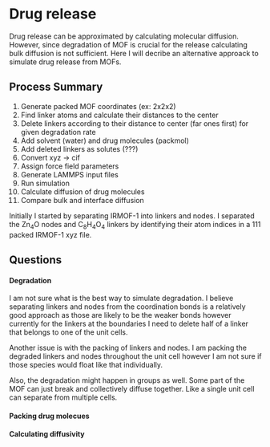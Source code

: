 Drug release
============

Drug release can be approximated by calculating molecular diffusion. However, since degradation of
MOF is crucial for the release calculating bulk diffusion is not sufficient. Here I will decribe an
alternative approack to simulate drug release from MOFs.

Process Summary
---------------
1. Generate packed MOF coordinates (ex: 2x2x2)
2. Find linker atoms and calculate their distances to the center
3. Delete linkers according to their distance to center (far ones first) for given degradation rate
4. Add solvent (water) and drug molecules (packmol)
5. Add deleted linkers as solutes (???)
6. Convert xyz -> cif
7. Assign force field parameters
8. Generate LAMMPS input files
9. Run simulation
10. Calculate diffusion of drug molecules
11. Compare bulk and interface diffusion

Initially I started by separating IRMOF-1 into linkers and nodes.
I separated the Zn<sub>4</sub>O nodes and C<sub>8</sub>H<sub>4</sub>O<sub>4</sub> linkers by identifying their atom indices in a 111 packed IRMOF-1 xyz file.


Questions
---------

#### Degradation
I am not sure what is the best way to simulate degradation. I believe separating linkers and nodes
from the coordination bonds is a relatively good approach as those are likely to be the weaker bonds
however currently for the linkers at the boundaries I need to delete half of a linker that belongs
to one of the unit cells.

Another issue is with the packing of linkers and nodes. I am packing the degraded linkers and nodes
throughout the unit cell however I am not sure if those species would float like that individually.

Also, the degradation might happen in groups as well. Some part of the MOF can just break and
collectively diffuse together. Like a single unit cell can separate from multiple cells.

#### Packing drug molecues


#### Calculating diffusivity
